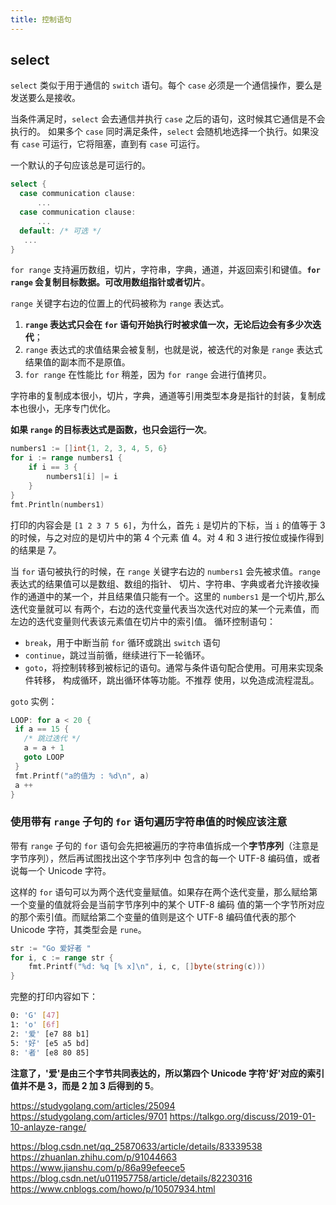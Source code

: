 ```yaml
---
title: 控制语句
---
```


## select

`select` 类似于用于通信的 `switch` 语句。每个 `case` 必须是一个通信操作，要么是发送要么是接收。

当条件满足时，`select` 会去通信并执行 `case` 之后的语句，这时候其它通信是不会执行的。
如果多个 `case` 同时满足条件，`select` 会随机地选择一个执行。如果没有 `case` 可运行，它将阻塞，直到有 `case` 可运行。

一个默认的子句应该总是可运行的。

```go
select {
  case communication clause:
      ...
  case communication clause:
      ...
  default: /* 可选 */
   ...
}   
```

`for range` 支持遍历数组，切片，字符串，字典，通道，并返回索引和键值。**`for range` 会复制目标数据。可改用数组指针或者切片**。

`range` 关键字右边的位置上的代码被称为 `range` 表达式。

1. **`range` 表达式只会在 `for` 语句开始执行时被求值一次，无论后边会有多少次迭代**；
2. `range` 表达式的求值结果会被复制，也就是说，被迭代的对象是 `range` 表达式结果值的副本而不是原值。
3. `for range` 在性能比 `for` 稍差，因为 `for range` 会进行值拷贝。

字符串的复制成本很小，切片，字典，通道等引用类型本身是指针的封装，复制成本也很小，无序专门优化。

**如果 `range` 的目标表达式是函数，也只会运行一次**。

```go
numbers1 := []int{1, 2, 3, 4, 5, 6}
for i := range numbers1 {
    if i == 3 {
        numbers1[i] |= i
    }
}
fmt.Println(numbers1)
```

打印的内容会是 `[1 2 3 7 5 6]`，为什么，首先 `i` 是切片的下标，当 `i` 的值等于 3 的时候，与之对应的是切片中的第 4 个元素
值 4。对 4 和 3 进行按位或操作得到的结果是 7。

当 `for` 语句被执行的时候，在 `range` 关键字右边的 `numbers1` 会先被求值。`range` 表达式的结果值可以是数组、数组的指针、
切片、字符串、字典或者允许接收操作的通道中的某一个，并且结果值只能有一个。这里的 `numbers1` 是一个切片,那么迭代变量就可以
有两个，右边的迭代变量代表当次迭代对应的某一个元素值，而左边的迭代变量则代表该元素值在切片中的索引值。
循环控制语句：

- `break`，用于中断当前 `for` 循环或跳出 `switch` 语句
- `continue`，跳过当前循，继续进行下一轮循环。
- `goto`，将控制转移到被标记的语句。通常与条件语句配合使用。可用来实现条件转移， 构成循环，跳出循环体等功能。不推荐
使用，以免造成流程混乱。

`goto` 实例：

```go
LOOP: for a < 20 {
 if a == 15 {
   /* 跳过迭代 */
   a = a + 1
   goto LOOP
 }
 fmt.Printf("a的值为 : %d\n", a)
 a ++  
}  
```

### 使用带有 `range` 子句的 `for` 语句遍历字符串值的时候应该注意

带有 `range` 子句的 `for` 语句会先把被遍历的字符串值拆成一个**字节序列**（注意是字节序列），然后再试图找出这个字节序列中
包含的每一个 UTF-8 编码值，或者说每一个 Unicode 字符。

这样的 `for` 语句可以为两个迭代变量赋值。如果存在两个迭代变量，那么赋给第一个变量的值就将会是当前字节序列中的某个 UTF-8 编码
值的第一个字节所对应的那个索引值。而赋给第二个变量的值则是这个 UTF-8 编码值代表的那个 Unicode 字符，其类型会是 `rune`。

```go
str := "Go 爱好者 "
for i, c := range str {
    fmt.Printf("%d: %q [% x]\n", i, c, []byte(string(c)))
}
```

完整的打印内容如下：

```bash
0: 'G' [47]
1: 'o' [6f]
2: '爱' [e7 88 b1]
5: '好' [e5 a5 bd]
8: '者' [e8 80 85]
```

**注意了，'爱'是由三个字节共同表达的，所以第四个 Unicode 字符'好'对应的索引值并不是 3，而是 2 加 3 后得到的 5**。

<https://studygolang.com/articles/25094>
<https://studygolang.com/articles/9701>
<https://talkgo.org/discuss/2019-01-10-anlayze-range/>

<https://blog.csdn.net/qq_25870633/article/details/83339538>
<https://zhuanlan.zhihu.com/p/91044663>
<https://www.jianshu.com/p/86a99efeece5>
<https://blog.csdn.net/u011957758/article/details/82230316>
<https://www.cnblogs.com/howo/p/10507934.html>
